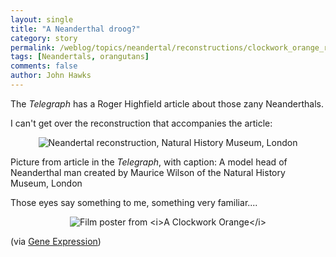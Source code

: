 ```yaml
---
layout: single 
title: "A Neanderthal droog?" 
category: story
permalink: /weblog/topics/neandertal/reconstructions/clockwork_orange_reconstruction_2007.html
tags: [Neandertals, orangutans] 
comments: false 
author: John Hawks 
---
```



<p>
The <i>Telegraph</i> has a Roger Highfield article about those zany Neanderthals. 
</p>

<p>
I can't get over the reconstruction that accompanies the article: 
</p>

<div style="text-align:center;">
<img src="/graphics/neander_nhm_2007.jpg" alt="Neandertal reconstruction, Natural History Museum, London" />
</div>

<p class="caption">Picture from article in the <i>Telegraph</i>, with caption: A model head of Neanderthal man created by Maurice Wilson of the Natural History Museum, London</p>

<p>
Those eyes say something to me, something very familiar....
</p>

<div style="text-align:center;">
<img src="/graphics/clockwork_orange_poster.jpg" alt="Film poster from <i>A Clockwork Orange</i>" />
</div>

<p>
(via <a href="http://feeds.feedburner.com/~r/scienceblogs/gnxp/~3/139060667/neandertals_humans_gettin_alon.php">Gene Expression</a>)
</p>

